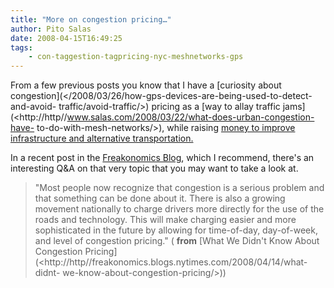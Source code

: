 ```yaml
---
title: "More on congestion pricing…"
author: Pito Salas
date: 2008-04-15T16:49:25
tags:
    - con-taggestion-tagpricing-nyc-meshnetworks-gps
---
```




From a few previous posts you know that I have a [curiosity about
congestion](</2008/03/26/how-gps-devices-are-being-used-to-detect-and-avoid-
traffic/avoid-traffic/>) pricing as a [way to allay traffic
jams](<http://http//www.salas.com/2008/03/22/what-does-urban-congestion-have-
to-do-with-mesh-networks/>), while raising [money to improve infrastructure
and alternative transportation.](</2008/03/18/casinos-in-mass-please-no/>)

In a recent post in the [Freakonomics
Blog](<http://http//freakonomics.blogs.nytimes.com/>), which I recommend,
there's an interesting Q&A on that very topic that you may want to take a look
at.

> "Most people now recognize that congestion is a serious problem and that
> something can be done about it. There is also a growing movement nationally
> to charge drivers more directly for the use of the roads and technology.
> This will make charging easier and more sophisticated in the future by
> allowing for time-of-day, day-of-week, and level of congestion pricing." (
> **from** [What We Didn't Know About Congestion
> Pricing](<http://http//freakonomics.blogs.nytimes.com/2008/04/14/what-didnt-
> we-know-about-congestion-pricing/>))


